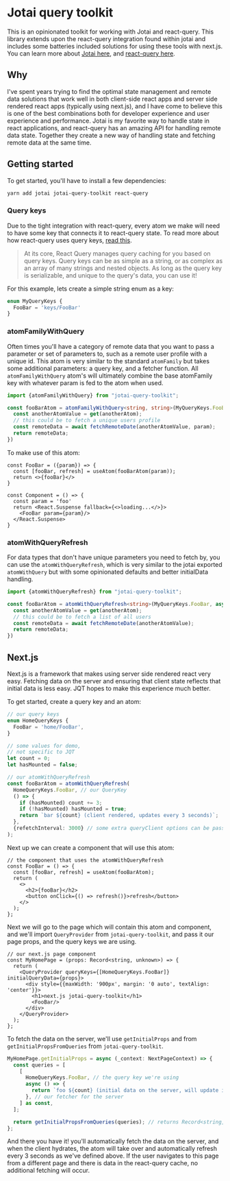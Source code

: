 # Jotai query toolkit

This is an opinionated toolkit for working with Jotai and react-query. This library extends upon the react-query
integration found within jotai and includes some batteries included solutions for using these tools with next.js. You
can learn more about [Jotai here](https://jotai.pmnd.rs/), and [react-query here](https://react-query.tanstack.com/).

## Why

I've spent years trying to find the optimal state management and remote data solutions that work well in both
client-side react apps and server side rendered react apps (typically using next.js), and I have come to believe this is
one of the best combinations both for developer experience and user experience and performance. Jotai is my favorite way
to handle state in react applications, and react-query has an amazing API for handling remote data state. Together they
create a new way of handling state and fetching remote data at the same time.

## Getting started

To get started, you'll have to install a few dependencies:

```bash
yarn add jotai jotai-query-toolkit react-query
```

### Query keys

Due to the tight integration with react-query, every atom we make will need to have some key that connects it to
react-query state. To read more about how react-query uses query
keys, [read this](https://react-query.tanstack.com/guides/query-keys).

> At its core, React Query manages query caching for you based on query keys. Query keys can be as simple as a string, or as complex as an array of many strings and nested objects. As long as the query key is serializable, and unique to the query's data, you can use it!

For this example, lets create a simple string enum as a key:

```typescript
enum MyQueryKeys {
  FooBar = 'keys/FooBar'
}
```

### atomFamilyWithQuery

Often times you'll have a category of remote data that you want to pass a parameter or set of parameters to, such as a
remote user profile with a unique id. This atom is very similar to the standard `atomFamily` but takes some additional
parameters: a query key, and a fetcher function. All `atomFamilyWithQuery` atom's will ultimately combine the base
atomFamily key with whatever param is fed to the atom when used.

```typescript
import {atomFamilyWithQuery} from "jotai-query-toolkit";

const fooBarAtom = atomFamilyWithQuery<string, string>(MyQueryKeys.FooBar, async (get, param) => {
  const anotherAtomValue = get(anotherAtom);
  // this could be to fetch a unique users profile
  const remoteData = await fetchRemoteDate(anotherAtomValue, param);
  return remoteData;
})
```

To make use of this atom:

```tsx
const FooBar = ({param}) => {
  const [fooBar, refresh] = useAtom(fooBarAtom(param));
  return <>{fooBar}</>
}

const Component = () => {
  const param = 'foo'
  return <React.Suspense fallback={<>loading...</>}>
    <FooBar param={param}/>
  </React.Suspense>
}
```

### atomWithQueryRefresh

For data types that don't have unique parameters you need to fetch by, you can use the `atomWithQueryRefresh`, which is
very similar to the jotai exported `atomWithQuery` but with some opinionated defaults and better initialData handling.

```typescript
import {atomWithQueryRefresh} from "jotai-query-toolkit";

const fooBarAtom = atomWithQueryRefresh<string>(MyQueryKeys.FooBar, async (get) => {
  const anotherAtomValue = get(anotherAtom);
  // this could be to fetch a list of all users
  const remoteData = await fetchRemoteDate(anotherAtomValue);
  return remoteData;
})
```

## Next.js

Next.js is a framework that makes using server side rendered react very easy. Fetching data on the server and ensuring
that client state reflects that initial data is less easy. JQT hopes to make this experience much better.

To get started, create a query key and an atom:

```typescript
// our query keys
enum HomeQueryKeys {
  FooBar = 'home/FooBar',
}

// some values for demo, 
// not specific to JQT
let count = 0;
let hasMounted = false;

// our atomWithQueryRefresh
const fooBarAtom = atomWithQueryRefresh(
  HomeQueryKeys.FooBar, // our QueryKey
  () => {
    if (hasMounted) count += 3;
    if (!hasMounted) hasMounted = true;
    return `bar ${count} (client rendered, updates every 3 seconds)`;
  },
  {refetchInterval: 3000} // some extra queryClient options can be passed here
);
```

Next up we can create a component that will use this atom:

```tsx
// the component that uses the atomWithQueryRefresh
const FooBar = () => {
  const [fooBar, refresh] = useAtom(fooBarAtom);
  return (
    <>
      <h2>{fooBar}</h2>
      <button onClick={() => refresh()}>refresh</button>
    </>
  );
};
```

Next we will go to the page which will contain this atom and component, and we'll import `QueryProvider`
from `jotai-query-toolkit`, and pass it our page props, and the query keys we are using.

```tsx
// our next.js page component
const MyHomePage = (props: Record<string, unknown>) => {
  return (
    <QueryProvider queryKeys={[HomeQueryKeys.FooBar]} initialQueryData={props}>
      <div style={{maxWidth: '900px', margin: '0 auto', textAlign: 'center'}}>
        <h1>next.js jotai-query-toolkit</h1>
        <FooBar/>
      </div>
    </QueryProvider>
  );
};
```

To fetch the data on the server, we'll use `getInitialProps` and from `getInitialPropsFromQueries`
from `jotai-query-toolkit`.

```ts
MyHomePage.getInitialProps = async (_context: NextPageContext) => {
  const queries = [
    [
      HomeQueryKeys.FooBar, // the query key we're using
      async () => {
        return `foo ${count} (initial data on the server, will update in 3 seconds)`;
      }, // our fetcher for the server
    ] as const,
  ];

  return getInitialPropsFromQueries(queries); // returns Record<string, unknown>
};
```

And there you have it! you'll automatically fetch the data on the server, and when the client hydrates, the atom will
take over and automatically refresh every 3 seconds as we've defined above. If the user navigates to this page from a
different page and there is data in the react-query cache, no additional fetching will occur.
